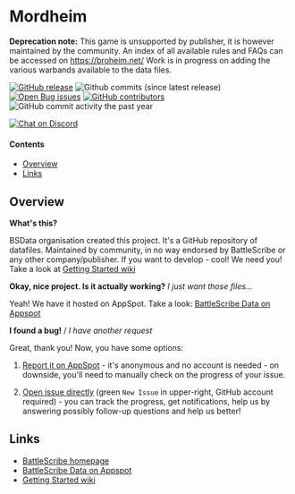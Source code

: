 Mordheim
========

**Deprecation note:** This game is unsupported by publisher, it is however maintained by the community.
An index of all available rules and FAQs can be accessed on https://broheim.net/ 
Work is in progress on adding the various warbands available to the data files.


[![GitHub release](https://img.shields.io/github/release/BSData/mordheim.svg?style=flat-square)](https://github.com/BSData/mordheim/releases/latest)
![Github commits (since latest release)](https://img.shields.io/github/commits-since/BSData/mordheim/latest.svg?style=flat-square)
[![Open Bug issues](https://img.shields.io/github/issues/bsdata/mordheim/bug.svg?style=flat-square&label=bugs)](https://github.com/BSData/mordheim/issues?q=is%3Aissue+is%3Aopen+label%3Abug)
[![GitHub contributors](https://img.shields.io/github/contributors/BSData/mordheim.svg?style=flat-square)](https://github.com/BSData/mordheim/graphs/contributors)
![GitHub commit activity the past year](https://img.shields.io/github/commit-activity/y/BSData/mordheim.svg?style=flat-square)

[![Chat on Discord](https://img.shields.io/discord/558412685981777922.svg?logo=discord&style=popout-square)](https://discord.gg/KqPVhds)

#### Contents ####

* [Overview][]
* [Links][]

## Overview ##
[Overview]: #overview

__What's this?__

BSData organisation created this project. It's a GitHub repository of datafiles.
Maintained by community, in no way endorsed by BattleScribe or any other company/publisher. If you want
to develop - cool! We need you! Take a look at [Getting Started wiki][]

__Okay, nice project. Is it actually working?__ _I just want those files..._

Yeah! We have it hosted on AppSpot. Take a look: [BattleScribe Data on Appspot][]

__I found a bug!__ / *I have another request*

Great, thank you! Now, you have some options:

1. [Report it on AppSpot][] - it's anonymous and no account is needed - on downside, you'll need to manually check on the progress of your issue.

2. [Open issue directly][] (green `New Issue` in upper-right, GitHub account required) - you can track the progress, get notifications, help us by answering possibly follow-up questions and help us better!

## Links ##
[Links]: #links

* [BattleScribe homepage][]
* [BattleScribe Data on Appspot][]
* [Getting Started wiki][]

[Report it on Appspot]: http://battlescribedata.appspot.com/#/repo/mordheim
[Open Issue directly]: https://github.com/BSData/mordheim/issues
[BattleScribe homepage]: http://www.battlescribe.net/
[BattleScribe Data on Appspot]: http://battlescribedata.appspot.com/#/repos
[Getting Started wiki]: https://github.com/BSData/catalogue-development/wiki/Getting-Started#contributing